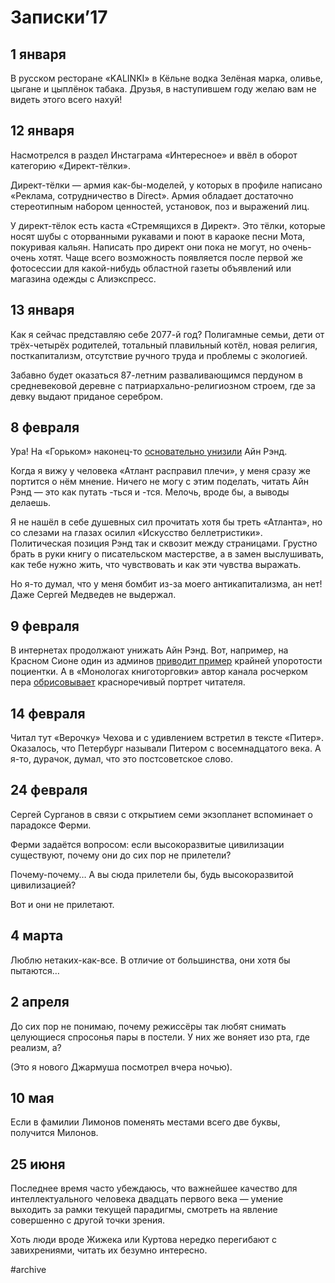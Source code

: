 
# Записки’17

## 1 января
В русском ресторане «KALINKI» в Кёльне водка Зелёная марка, оливье, цыгане и цыплёнок табака. Друзья, в наступившем году желаю вам не видеть этого всего нахуй!

## 12 января
Насмотрелся в раздел Инстаграма «Интересное» и ввёл в оборот категорию «Директ-тёлки».

Директ-тёлки — армия как-бы-моделей, у которых в профиле написано «Реклама, сотрудничество в Direct». Армия обладает достаточно стереотипным набором ценностей, установок, поз и выражений лиц.

У директ-тёлок есть каста «Стремящихся в Директ». Это тёлки, которые носят шубы с оторванными рукавами и поют в караоке песни Мота, покуривая кальян. Написать про директ они пока не могут, но очень-очень хотят. Чаще всего возможность появляется после первой же фотосессии для какой-нибудь областной газеты объявлений или магазина одежды с Алиэкспресс.

## 13 января
Как я сейчас представляю себе 2077-й год? Полигамные семьи, дети от трёх-четырёх родителей, тотальный плавильный котёл, новая религия, посткапитализм, отсутствие ручного труда и проблемы с экологией.

Забавно будет оказаться 87-летним разваливающимся пердуном в средневековой деревне с патриархально-религиозном строем, где за девку выдают приданое серебром.

## 8 февраля
Ура! На «Горьком» наконец-то [основательно унизили][1] Айн Рэнд.

Когда я вижу у человека «Атлант расправил плечи», у меня сразу же портится о нём мнение. Ничего не могу с этим поделать, читать Айн Рэнд — это как путать -ться и -тся. Мелочь, вроде бы, а выводы делаешь.

Я не нашёл в себе душевных сил прочитать хотя бы треть «Атланта», но со слезами на глазах осилил «Искусство беллетристики». Политическая позиция Рэнд так и сквозит между страницами. Грустно брать в руки книгу о писательском мастерстве, а в замен выслушивать, как тебе нужно жить, что чувствовать и как эти чувства выражать.

Но я-то думал, что у меня бомбит из-за моего антикапитализма, ан нет! Даже Сергей Медведев не выдержал.

## 9 февраля
В интернетах продолжают унижать Айн Рэнд. Вот, например, на Красном Сионе один из админов [приводит пример][2] крайней упоротости поциентки. А в «Монологах книготорговки» автор канала росчерком пера [обрисовывает][3] красноречивый портрет читателя.

## 14 февраля
Читал тут «Верочку» Чехова и с удивлением встретил в тексте «Питер». Оказалось, что Петербург называли Питером с восемнадцатого века. А я-то, дурачок, думал, что это постсоветское слово.

## 24 февраля
Сергей Сурганов в связи с открытием семи экзопланет вспоминает о парадоксе Ферми.

Ферми задаётся вопросом: если высокоразвитые цивилизации существуют, почему они до сих пор не прилетели?

Почему-почему… А вы сюда прилетели бы, будь высокоразвитой цивилизацией?

Вот и они не прилетают.

## 4 марта
Люблю нетаких-как-все. В отличие от большинства, они хотя бы пытаются…

## 2 апреля
До сих пор не понимаю, почему режиссёры так любят снимать целующиеся спросонья пары в постели. У них же воняет изо рта, где реализм, а?

(Это я нового Джармуша посмотрел вчера ночью).

## 10 мая
Если в фамилии Лимонов поменять местами всего две буквы, получится Милонов.

## 25 июня
Последнее время часто убеждаюсь, что важнейшее качество для интеллектуального человека двадцать первого века — умение выходить за рамки текущей парадигмы, смотреть на явление совершенно с другой точки зрения. 

Хоть люди вроде Жижека или Куртова нередко перегибают с завихрениями, читать их безумно интересно.





[1]:	https://gorky.media/reviews/ajd-rend-sotsrealizm-naoborot/
[2]:	https://t.me/redzion/4343
[3]:	https://t.me/kakieknigi/120

#archive